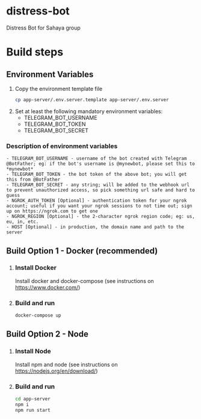 # distress-bot
Distress Bot for Sahaya group

# Build steps

## Environment Variables
1.  Copy the environment template file
    ```bash
    cp app-server/.env.server.template app-server/.env.server
    ``` 
2.  Set at least the following mandatory environment variables:
    - TELEGRAM_BOT_USERNAME
    - TELEGRAM_BOT_TOKEN
    - TELEGRAM_BOT_SECRET

### Description of environment variables
    - TELEGRAM_BOT_USERNAME - username of the bot created with Telegram @BotFather; eg: if the bot's username is @mynewbot, please set this to *mynewbot*
    - TELEGRAM_BOT_TOKEN - the bot token of the above bot; you will get this from @BotFather
    - TELEGRAM_BOT_SECRET - any string; will be added to the webhook url to prevent unauthorized access, so pick something url safe and hard to guess
    - NGROK_AUTH_TOKEN [Optional] - authentication token for your ngrok account; useful if you want your ngrok sessions to not time out; sign up on https://ngrok.com to get one
    - NGROK_REGION [Optional] - the 2-character ngrok region code; eg: us, eu, in, etc.
    - HOST [Optional] - in production, the domain name and path to the server

## Build Option 1 - Docker (recommended)

1.  ### Install Docker
    Install docker and docker-compose (see instructions on https://www.docker.com/)

2.  ### Build and run
    ```bash
    docker-compose up
    ```

## Build Option 2 - Node

1.  ### Install Node
    Install npm and node (see instructions on https://nodejs.org/en/download/)

2.  ### Build and run
    ```bash
    cd app-server
    npm i
    npm run start
    ```
